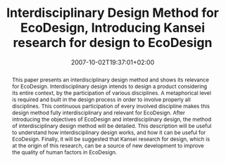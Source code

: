 ---
members: ["PLevy"]
slug: interdisciplinary-design-method-for-ecodesign-introducing-kansei-research-for-design-to-ecodesign
title: "Interdisciplinary Design Method for EcoDesign, Introducing Kansei research for design to EcoDesign"
layout: single
searchFilter: Publication
searchWeight: 8
publitype: inproceedings
subsection: conference
institution:
    heig: 1
    logo: Tsukuba
    short: 'U. of Tsukuba'
    web: "https://www.tsukuba.ac.jp/"
    name: "University of Tsukuba"
kansei: true
research: 
    -  kansei
chaire: false
date: 2007-10-02T19:37:01+02:00
citation:
    authors:
        1: ["Levy", "Pierre", "P."]
        2: ["Yamanaka", "Toshimasa", "T."]
    year: 2007
    title: "Interdisciplinary Design Method for EcoDesign – Introducing Kansei research for design to EcoDesign"
    proceedings: "the Proceedings of 5th International Symposium on Environmentally Conscious Design and Inverse Manufacturing - EcoDesign2007"
    firstpage: "CD"
    publisher: ["IEEE", "Tokyo, Japan"]
reference: "Lévy, P., & Yamanaka, T. (2007). Interdisciplinary Design Method for EcoDesign – Introducing Kansei research for design to EcoDesign. the Proceedings of 5th International Symposium on Environmentally Conscious Design and Inverse Manufacturing - EcoDesign2007 ([on CD]). Tokyo, Japan."
abstract: "This paper presents an interdisciplinary design method and shows its relevance for EcoDesign. Interdisciplinary design intends to design a product considering its entire context, by the participation of various disciplines. A metaphorical level is required and built in the design process in order to involve properly all disciplines. This continuous participation of every involved discipline makes this design method fully interdisciplinary and relevant for EcoDesign. After introducing the objectives of EcoDesign and interdisciplinary design, the method of interdisciplinary design method will be detailed. This description will be useful to understand how interdisciplinary design works, and how it can be useful for EcoDesign. Finally, it will be suggested that Kansei research for design, which is at the origin of this research, can be a source of new development to improve the quality of human factors in EcoDesign."
link:
    1: ["paper", "paper", "https://1drv.ms/b/s!AnQx_v88q65Qv4RQOqVejMPNU56YJA?e=65I429"]
---